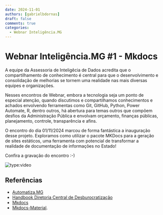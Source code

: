 ```yaml
---
date: 2024-11-01
authors: [gabrielbdornas]
draft: false
comments: true
categories:
  - Webnar Inteligência.MG
---
```


# Webnar Inteligência.MG #1 - Mkdocs

A equipe da Assessoria de Inteligêcia de Dados acredita que o compartilhamento de conhecimento é central para que o desenvolvimento e consolidação de melhorias se tornem uma realidade nas mais diversas equipes e organizações.

Nesses encontros de Webnar, embora a tecnologia seja um ponto de especial atenção, quando discutimos e compartilhamos conhecimentos e achados envolvendo ferramentas como Git, GitHub, Python, Power Automate, R, dentro outros, há abertura para temas outros que compõem desfios da Administração Pública e envolvam orçamento, finanças públicas, planejamento, controle, transparência e afins. 


<!-- more -->

O encontro do dia 01/11/2024 marcou de forma fantástica a inauguração desse projeto. Exploramos como utilizar o pacote MKDocs para a geração de sites estáticos, uma ferramenta com potencial de transformar a realidade de documentação de informações no Estado!

Confira a gravação do encontro :-)

![type:video](https://youtu.be/iBT8mRMXPFY)

## Referências

- [Automatiza.MG](https://github.com/automatiza-mg)
- [Handbook Diretoria Central de Desburocratização](https://automatiza-mg.github.io/handbook/)
- [Mkdocs](https://pypi.org/project/mkdocs/)
- [Mkdocs-Material](https://squidfunk.github.io/mkdocs-material/).
